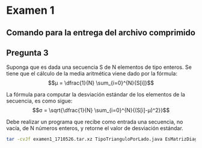 # Examen 1


## Comando para la entrega del archivo comprimido

## Pregunta 3
Suponga que es dada una secuencia S de N elementos de tipo enteros. Se tiene que el cálculo de la media aritmética viene dado por la fórmula:
$$µ = \dfrac{1}{N} \sum_{i=0}^{N}{S[i]}$$

La fórmula para computar la desviación estándar de los elementos de la secuencia, es como sigue:
$$σ = \sqrt{\dfrac{1}{N} \sum_{i=0}^{N}{(S[i]-µ)^2}}$$

Debe realizar un programa que recibe como entrada una secuencia, no vacía, de N números enteros, y retorne el valor de desviación estándar.


```bash
tar -cvJf examen1_1710526.tar.xz TipoTrianguloPorLado.java EsMatrizDiagonal.java DesviacionEstandar.java Declaración\ de\ Autenticidad\ \(Firmada\).pdf
```